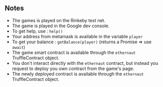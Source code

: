 ## Notes
- The games is played on the Rinkeby test net.
- The game is played in the Google dev console.
- To get help, use : `help()`
- Your address from metamask is available in the variable `player`
- To get your balance : `getBalance(player)` (returns a Promise => use `await`)
- The game smart contract is available through the `ethernaut` TruffleContract object.
- You don't interact directly with the `ethernaut` contract, but instead you request to deploy you own contract from the game's page.
- The newly deployed contract is available through the `ethernaut` TruffleContract object.